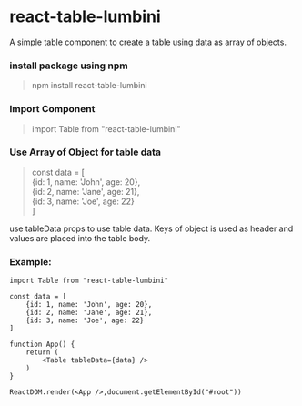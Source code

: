 # react-table-lumbini

A simple table component to create a table using data as array of objects.

### install package using npm
> npm install react-table-lumbini

### Import Component

> import Table from "react-table-lumbini"

### Use Array of Object for table data



> const data = [ <br/>
>	{id: 1, name: 'John', age: 20}, <br/>
>	{id: 2,	name: 'Jane', age: 21}, <br/>
>	{id: 3,	name: 'Joe', age: 22} <br/>
> ]

use tableData props to use table data. Keys of object is used as header and values are placed into the table body.

### Example:

```
import Table from "react-table-lumbini"

const data = [
	{id: 1,	name: 'John', age: 20},
	{id: 2,	name: 'Jane', age: 21},
	{id: 3,	name: 'Joe', age: 22}
]

function App() {
	return (
		<Table tableData={data} />
	)
}

ReactDOM.render(<App />,document.getElementById("#root"))

```


